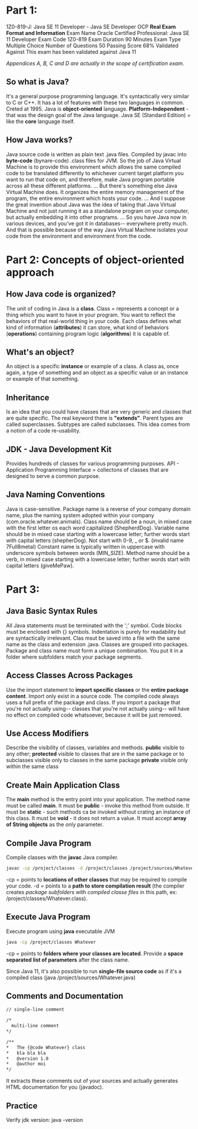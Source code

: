 # Part 1:

1Z0-819-J: Java SE 11 Developer - Java SE Developer OCP
**Real Exam Format and Information**
Exam Name Oracle Certified Professional: Java SE 11 Developer
Exam Code 1Z0-819
Exam Duration 90 Minutes
Exam Type Multiple Choice
Number of Questions 50
Passing Score 68%
Validated Against This exam has been validated against Java 11


_Appendices A, B, C and D are actually in the scope of certification exam._

## So what is Java?

It's a general purpose programming language. It's syntactically very similar to C or C++. It has a lot of features with these two languages in common.
Creted at 1995.
Java is **object-oriented** language.
**Platform-Independent** - that was the design goal of the Java language.
Java SE (Standard Edition) = like the **core** language itself.

## How Java works?

Java source code is written as plain text .java files.
Compiled by javac into **byte-code** (bynare-code) .class files for JVM.
So the job of Java Virtual Machine is to provide this environment which allows the same compiled code to be translated differently to whichever current target platform you want to run that code on, and therefore, make Java program portable across all these different platforms. ... But there's something else Java Virtual Machine does. It organizes the entire memory management of the program, the entire environment which hosts your code. ... And I suppose the great invention about Java was the idea of taking that Java Virtual Machine and not just running it as a standalone program on your computer, but actually embedding it into other programs. ... So you have Java now in various devices, and you've got it in databases-- everywhere pretty much. And that is possible because of the way Java Virtual Machine isolates your code from the environment and environment from the code.



# Part 2: Concepts of object-oriented approach

## How Java code is organized?

The unit of coding in Java is a **class**.
Class = represents a concept or a thing which you want to have in your program. You want to reflect the behaviors of that real-world thing in your code. Each class defines what kind of information (**attributes**) it can store, what kind of behaviors (**operations**) containing program logic (**algorithms**) it is capable of.

## What's an object?

An object is a specific **instance** or example of a class.
A class as, once again, a type of something and an object as a specific value or an instance or example of that something.

## Inheritance

Is an idea that you could have classes that are very generic and classes that are quite specific.
The real keyword there is **"extends"**.
Parent types are called superclasses. Subtypes are called subclasses.
This idea comes from a notion of a code re-usability.

## JDK - Java Development Kit

Provides hundreds of classes for various programming purposes.
API - Application Programming Interface = collectons of classes that are designed to serve a common purpose.

## Java Naming Conventions

Java is case-sensitive.
Package name is a reverse of your company domain name, plus the naming system adopted within your company (com.oracle.whatever.animals).
Class name should be a noun, in mixed case with the first letter os each word capitalized (ShepherdDog).
Variable name should be in mixed case starting with a lowercase letter; further words start with capital letters (shepherDog). Not start with 0-9, _ or $. (invalid name 7Full8metal)
Constant name is typically written in uppercase with underscore symbols between words (MIN_SIZE).
Method name should be a verb, in mixed case starting with a lowercase letter; further words start with capital letters (giveMePaw).



# Part 3:

## Java Basic Syntax Rules

All Java statements must be terminated with the ';' symbol.
Code blocks must be enclosed with {} symbols.
Indentation is purely for readability but are syntactically irrelevant.
Clas msut be saved into a file with the same name as the class and extension .java.
Classes are grouped into packages.
Package and class name must form a unique combination.
You put it in a folder where subfolders match your package segments.

## Access Classes Across Packages

Use the import statement to **import specific classes** or the **entire package content**.
Import only exist in a source code. The compiled code always uses a full prefix of the package and class.
If you import a package that you're not actually using-- classes that you're not actually using-- will have no effect on compiled code whatsoever, because it will be just removed.

## Use Access Modifiers

Describe the visibility of classes, variables and methods.
**public** visible to any other;
**protected** visible to classes that are in the same package or to subclasses
**<default>** visible only to classes in the same package
**private** visible only within the same class

## Create Main Application Class

The **main** method is the entry point into your application.
The method name must be called **main**.
It must be **public** - invoke this method from outside.
It must be **static** - such methods ca be invoked without crating an instance of this class.
It must be **void** - it does not return a value.
It must accept **array of String objects** as the only parameter.

## Compile Java Program

Compile classes with the **javac** Java compiler.

```bash
javac -cp /project/classes -d /project/classes /project/sources/Whatever.java
```

-cp = points to **locations of other classes** that may be required to compile your code.
-d = points to a **path to store compilation result** (the compiler creates _package subfolders_ with _compiled classe files_ in this path, ex: /project/classes/Whatever.class).

## Execute Java Program

Execute program using **java** executable JVM

```bash
java -cp /project/classes Whatever
```

-cp = points to **folders where your classes are located**.
Provide a **space separated list of parameters** after the class name.

Since Java 11, it's also possible to run **single-file source code** as if it's a compiled class (java /project/sources/Whatever.java)

## Comments and Documentation

```bash
// single-line comment

/*
  multi-line comment
*/

/**
*   The {@code Whatever} class
*   bla bla bla
*   @version 1.0
*   @author moi
*/
```

It extracts these comments out of your sources and actually generates HTML documentation for you (javadoc).

## Practice

Verify jdk version: java -version